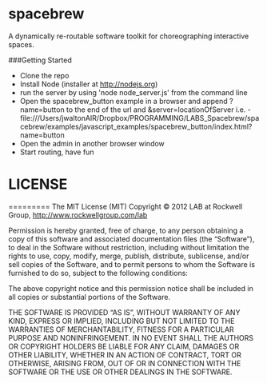 spacebrew
=========

A dynamically re-routable software toolkit for choreographing interactive spaces.

###Getting Started
* Clone the repo
* Install Node (installer at <a href="http://nodejs.org/">http://nodejs.org</a>)
* run the server by using 'node node_server.js' from the command line 
* Open the spacebrew_button example in a browser and append ?name=button to the end of the url and &server=locationOfServer i.e. - file:///Users/jwaltonAIR/Dropbox/PROGRAMMING/LABS_Spacebrew/spacebrew/examples/javascript_examples/spacebrew_button/index.html?name=button
* Open the admin in another browser window
* Start routing, have fun

# LICENSE
=========
The MIT License (MIT)
Copyright © 2012 LAB at Rockwell Group, http://www.rockwellgroup.com/lab

Permission is hereby granted, free of charge, to any person obtaining a copy of this software and associated documentation files (the “Software”), to deal in the Software without restriction, including without limitation the rights to use, copy, modify, merge, publish, distribute, sublicense, and/or sell copies of the Software, and to permit persons to whom the Software is furnished to do so, subject to the following conditions:

The above copyright notice and this permission notice shall be included in all copies or substantial portions of the Software.

THE SOFTWARE IS PROVIDED “AS IS”, WITHOUT WARRANTY OF ANY KIND, EXPRESS OR IMPLIED, INCLUDING BUT NOT LIMITED TO THE WARRANTIES OF MERCHANTABILITY, FITNESS FOR A PARTICULAR PURPOSE AND NONINFRINGEMENT. IN NO EVENT SHALL THE AUTHORS OR COPYRIGHT HOLDERS BE LIABLE FOR ANY CLAIM, DAMAGES OR OTHER LIABILITY, WHETHER IN AN ACTION OF CONTRACT, TORT OR OTHERWISE, ARISING FROM, OUT OF OR IN CONNECTION WITH THE SOFTWARE OR THE USE OR OTHER DEALINGS IN THE SOFTWARE.